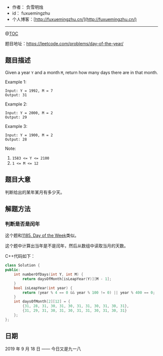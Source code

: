 - 作者：    负雪明烛
- id：      fuxuemingzhu
- 个人博客：[http://fuxuemingzhu.cn/](http://fuxuemingzhu.cn/)

---
@[TOC](目录)


题目地址：https://leetcode.com/problems/day-of-the-year/

## 题目描述

Given a year `Y` and a month `M`, return how many days there are in that month.


Example 1:

    Input: Y = 1992, M = 7
    Output: 31

Example 2:

    Input: Y = 2000, M = 2
    Output: 29

Example 3:

    Input: Y = 1900, M = 2
    Output: 28

Note:

1. `1583 <= Y <= 2100`
1. `1 <= M <= 12`


## 题目大意

判断给出的某年某月有多少天。

## 解题方法

### 判断是否是闰年

这个题和[1185. Day of the Week][1]类似。

这个题中计算出当年是不是闰年，然后从数组中读取当月的天数。

C++代码如下：

```cpp
class Solution {
public:
    int numberOfDays(int Y, int M) {
        return daysOfMonth[isLeapYear(Y)][M - 1];
    }
    bool isLeapYear(int year) {
        return (year % 4 == 0 && year % 100 != 0) || year % 400 == 0;
    }
    int daysOfMonth[2][12] = {
        {31, 28, 31, 30, 31, 30, 31, 31, 30, 31, 30, 31},
        {31, 29, 31, 30, 31, 30, 31, 31, 30, 31, 30, 31}
    };
};
```

## 日期

2019 年 9 月 18 日 —— 今日又是九一八


  [1]: https://blog.csdn.net/fuxuemingzhu/article/details/100977773
